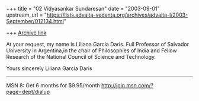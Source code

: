 +++
title = "02 Vidyasankar Sundaresan"
date = "2003-09-01"
upstream_url = "https://lists.advaita-vedanta.org/archives/advaita-l/2003-September/012134.html"

+++
[Archive link](https://lists.advaita-vedanta.org/archives/advaita-l/2003-September/012134.html)


At your request, my name is Liliana Garcia Daris. Full Professor of Salvador 
University in Argentina,in the chair  of Philosophies of India and Fellow 
Research of the National Council of Science and Technology.

Yours sincerely
Liliana García Daris

_________________________________________________________________
MSN 8: Get 6 months for $9.95/month http://join.msn.com/?page=dept/dialup

